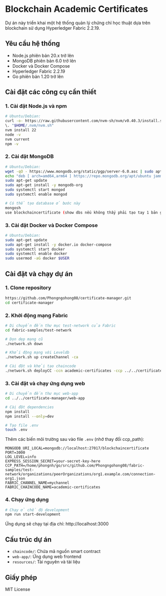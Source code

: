 # Blockchain Academic Certificates

Dự án này triển khai một hệ thống quản lý chứng chỉ học thuật dựa trên blockchain sử dụng Hyperledger Fabric 2.2.19.

## Yêu cầu hệ thống

- Node.js phiên bản 20.x trở lên
- MongoDB phiên bản 6.0 trở lên
- Docker và Docker Compose
- Hyperledger Fabric 2.2.19
- Go phiên bản 1.20 trở lên

## Cài đặt các công cụ cần thiết

### 1. Cài đặt Node.js và npm
```bash
# Ubuntu/Debian:
curl -o- https://raw.githubusercontent.com/nvm-sh/nvm/v0.40.3/install.sh | bash
\. "$HOME/.nvm/nvm.sh"
nvm install 22
node -v
nvm current
npm -v
```

### 2. Cài đặt MongoDB
```bash
# Ubuntu/Debian:
wget -qO - https://www.mongodb.org/static/pgp/server-6.0.asc | sudo apt-key add -
echo "deb [ arch=amd64,arm64 ] https://repo.mongodb.org/apt/ubuntu jammy/mongodb-org/6.0 multiverse" | sudo tee /etc/apt/sources.list.d/mongodb-org-6.0.list
sudo apt-get update
sudo apt-get install -y mongodb-org
sudo systemctl start mongod
sudo systemctl enable mongod

# Có thể tạo database ở bước này
mongosh
use blockchaincertificate (show dbs nếu không thấy phải tạo tay 1 bản ghi)
```

### 3. Cài đặt Docker và Docker Compose
```bash
# Ubuntu/Debian:
sudo apt-get update
sudo apt-get install -y docker.io docker-compose
sudo systemctl start docker
sudo systemctl enable docker
sudo usermod -aG docker $USER
```

## Cài đặt và chạy dự án

### 1. Clone repository
```bash
https://github.com/Phongngohong08/certificate-manager.git
cd certificate-manager
```

### 2. Khởi động mạng Fabric
```bash
# Di chuyển đến thư mục test-network của Fabric
cd fabric-samples/test-network

# Dọn dẹp mạng cũ
./network.sh down

# Khởi động mạng với Leveldb
./network.sh up createChannel -ca

# Cài đặt và khởi tạo chaincode
./network.sh deployCC -ccn academic-certificates -ccp ../../certificate-manager/chaincode -ccl javascript
```

### 3. Cài đặt và chạy ứng dụng web

```bash
# Di chuyển đến thư mục web-app
cd ../../certificate-manager/web-app

# Cài đặt dependencies
npm install
npm install --only=dev

# Tạo file .env
touch .env
```

Thêm các biến môi trường sau vào file `.env` (nhớ thay đổi ccp_path):
```env
MONGODB_URI_LOCAL=mongodb://localhost:27017/blockchaincertificate
PORT=3000
LOG_LEVEL=info
EXPRESS_SESSION_SECRET=your-secret-key-here
CCP_PATH=/home/phongnh/go/src/github.com/Phongngohong08/fabric-samples/test-network/organizations/peerOrganizations/org1.example.com/connection-org1.json
FABRIC_CHANNEL_NAME=mychannel
FABRIC_CHAINCODE_NAME=academic-certificates
```

### 4. Chạy ứng dụng
```bash
# Chạy ở chế độ development
npm run start-development
```
Ứng dụng sẽ chạy tại địa chỉ: http://localhost:3000

## Cấu trúc dự án

- `chaincode/`: Chứa mã nguồn smart contract
- `web-app/`: Ứng dụng web frontend
- `resources/`: Tài nguyên và tài liệu

## Giấy phép

MIT License 

